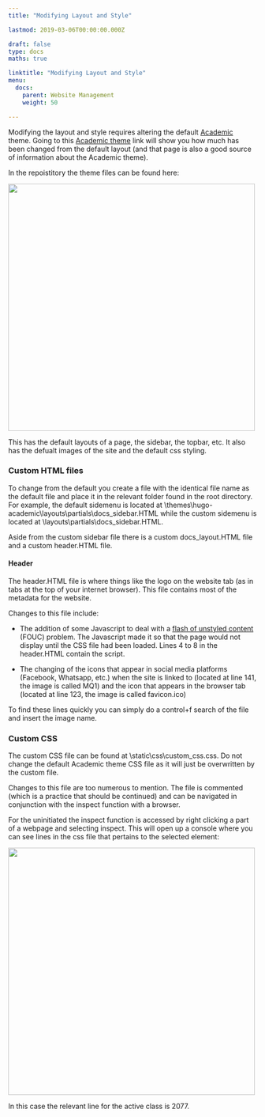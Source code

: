 ```yaml
---
title: "Modifying Layout and Style"

lastmod: 2019-03-06T00:00:00.000Z

draft: false
type: docs
maths: true	

linktitle: "Modifying Layout and Style"
menu:
  docs:
    parent: Website Management
    weight: 50

---
```


Modifying the layout and style requires altering the default [Academic](https://sourcethemes.com/academic/docs/) theme. Going to this [Academic theme](https://sourcethemes.com/academic/docs/) link will show you how much has been changed from the default layout (and that page is also a good source of information about the Academic theme).

In the repoistitory the theme files can be found here: 

<img width='500' src='/img/modifying_layout_and_style_01.jpg'/>

This has the default layouts of a page, the sidebar, the topbar, etc. It also has the defualt images of the site and the default css styling. 

### Custom HTML files

To change from the default you create a file with the identical file name as the default file and place it in the relevant folder found in the root directory. For example, the default sidemenu is located at \themes\hugo-academic\layouts\partials\docs_sidebar.HTML while the custom sidemenu is located at \layouts\partials\docs_sidebar.HTML. 

Aside from the custom sidebar file there is a custom docs_layout.HTML file and a custom header.HTML file. 

#### Header

The header.HTML file is where things like the logo on the website tab (as in tabs at the top of your internet browser). This file contains most of the metadata for the website.

Changes to this file include:

* The addition of some Javascript to deal with a [flash of unstyled content](https://en.wikipedia.org/wiki/Flash_of_unstyled_content) (FOUC) problem. The Javascript made it so that the page would not display until the CSS file had been loaded. Lines 4 to 8 in the header.HTML contain the script. 

* The changing of the icons that appear in social media platforms (Facebook, Whatsapp, etc.) when the site is linked to (located at line 141, the image is called MQ1) and the icon that appears in the browser tab (located at line 123, the image is called favicon.ico)

To find these lines quickly you can simply do a control+f search of the file and insert the image name.

### Custom CSS

The custom CSS file can be found at \static\css\custom_css.css. Do not change the default Academic theme CSS file as it will just be overwritten by the custom file. 

Changes to this file are too numerous to mention. The file is commented (which is a practice that should be continued) and can be navigated in conjunction with the inspect function with a browser.

For the uninitiated the inspect function is accessed by right clicking a part of a webpage and selecting inspect. This will open up a console where you can see lines in the css file that pertains to the selected element:

<img width='500' src='/img/modifying_layout_and_style_02.png'/>

In this case the relevant line for the active class is 2077. 
